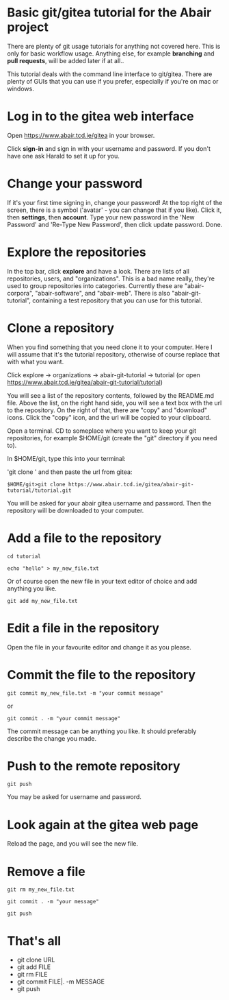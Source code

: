 # Basic git/gitea tutorial for the Abair project

There are plenty of git usage tutorials for anything not covered here. This is only for basic workflow usage. Anything else, for example **branching** and **pull requests**, will be added later if at all..

This tutorial deals with the command line interface to git/gitea. There are plenty of GUIs that you can use if you prefer, especially if you're on mac or windows.

# Log in to the gitea web interface

Open https://www.abair.tcd.ie/gitea in your browser.

Click **sign-in** and sign in with your username and password. If you don't have one ask Harald to set it up for you.

# Change your password

If it's your first time signing in, change your password! At the top right of the screen, there is a symbol ('avatar' - you can change that if you like). Click it, then **settings**, then **account**. Type your new password in the 'New Password' and 'Re-Type New Password', then click update password. Done.

# Explore the repositories

In the top bar, click **explore** and have a look. There are lists of all repositories, users, and "organizations". This is a bad name really, they're used to group repositories into categories. Currently these are "abair-corpora", "abair-software", and "abair-web". There is also "abair-git-tutorial", containing a test repository that you can use for this tutorial.

# Clone a repository

When you find something that you need clone it to your computer. Here I will assume that it's the tutorial repository, otherwise of course replace that with what you want.

Click explore -> organizations -> abair-git-tutorial -> tutorial (or open https://www.abair.tcd.ie/gitea/abair-git-tutorial/tutorial)

You will see a list of the repository contents, followed by the README.md file. Above the list, on the right hand side, you will see a text box with the url to the repository. On the right of that, there are "copy" and "download" icons. Click the "copy" icon, and the url will be copied to your clipboard.

Open a terminal. CD to someplace where you want to keep your git repositories, for example $HOME/git (create the "git" directory if you need to).

In $HOME/git, type this into your terminal:

'git clone ' and then paste the url from gitea:

```$HOME/git>git clone https://www.abair.tcd.ie/gitea/abair-git-tutorial/tutorial.git```

You will be asked for your abair gitea username and password. Then the repository will be downloaded to your computer.

# Add a file to the repository

```cd tutorial```

```echo "hello" > my_new_file.txt```

Or of course open the new file in your text editor of choice and add anything you like.

```git add my_new_file.txt```

# Edit a file in the repository

Open the file in your favourite editor and change it as you please.

# Commit the file to the repository

```git commit my_new_file.txt -m "your commit message"```

or

```git commit . -m "your commit message"```

The commit message can be anything you like. It should preferably describe the change you made.

# Push to the remote repository

```git push```

You may be asked for username and password.

# Look again at the gitea web page

Reload the page, and you will see the new file.

# Remove a file

```git rm my_new_file.txt```

```git commit . -m "your message"```

```git push```


# That's all

* git clone URL
* git add FILE
* git rm FILE
* git commit FILE|. -m MESSAGE
* git push



